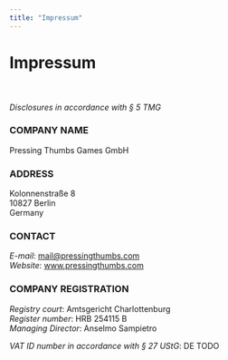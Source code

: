 ```yaml
---
title: "Impressum"
---
```


# Impressum</br></br>

_Disclosures in accordance with § 5 TMG_</br>

### COMPANY NAME
Pressing Thumbs Games GmbH</br>

### ADDRESS
Kolonnenstraße 8</br>
10827 Berlin</br>
Germany</br>

### CONTACT
_E-mail_: mail@pressingthumbs.com</br>
_Website_: www.pressingthumbs.com</br>

### COMPANY REGISTRATION
_Registry court_: Amtsgericht Charlottenburg</br>
_Register number_: HRB 254115 B</br>
_Managing Director_: Anselmo Sampietro</br>

_VAT ID number in accordance with § 27 UStG_: DE TODO</br>
